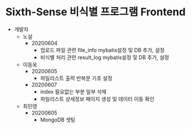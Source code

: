 # Sixth-Sense 비식별 프로그램 Frontend
- 개발자
    - 노설
        + 20200604 
            + 업로드 파일 관련 file_info mybatis설정 및 DB 추가, 설정
            + 비식별 처리 관련 result_log mybatis설정 및 DB 추가, 설정
    - 이동욱
        + 20200605
            + 파일리스트 출력 반복문 기초 설정
        + 20200607
            + index 필요없는 부분 일부 삭제
            + 파일리스트 상세정보 페이지 생성 및 데이터 이동 확인
    - 최민영
        + 20200605
            + MongoDB 셋팅
    
